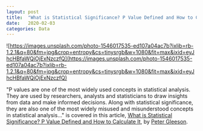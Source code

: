 ```yaml
---
layout: post
title:  "What is Statistical Significance? P Value Defined and How to Calculate It"
date:   2020-02-03
categories: Data
---
```


![https://images.unsplash.com/photo-1546017535-ed107a04ac7b?ixlib=rb-1.2.1&q=80&fm=jpg&crop=entropy&cs=tinysrgb&w=1080&fit=max&ixid=eyJhcHBfaWQiOjExNzczfQ](https://images.unsplash.com/photo-1546017535-ed107a04ac7b?ixlib=rb-1.2.1&q=80&fm=jpg&crop=entropy&cs=tinysrgb&w=1080&fit=max&ixid=eyJhcHBfaWQiOjExNzczfQ)

"P values are one of the most widely used concepts in statistical analysis. They are used by researchers, analysts and statisticians to draw insights from data and make informed decisions. Along with statistical significance, they are also one of the most widely misused and misunderstood concepts in statistical analysis..." is covered in this article, [What is Statistical Significance? P Value Defined and How to Calculate It][stat-sig-p-value], by [Peter Gleeson](https://www.freecodecamp.org/news/author/peter/).

[stat-sig-p-value]: https://www.freecodecamp.org/news/what-is-statistical-significance-p-value-defined-and-how-to-calculate-it/